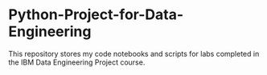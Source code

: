 # Python-Project-for-Data-Engineering
This repository stores my code notebooks and scripts for labs completed in the IBM Data Engineering Project course.
